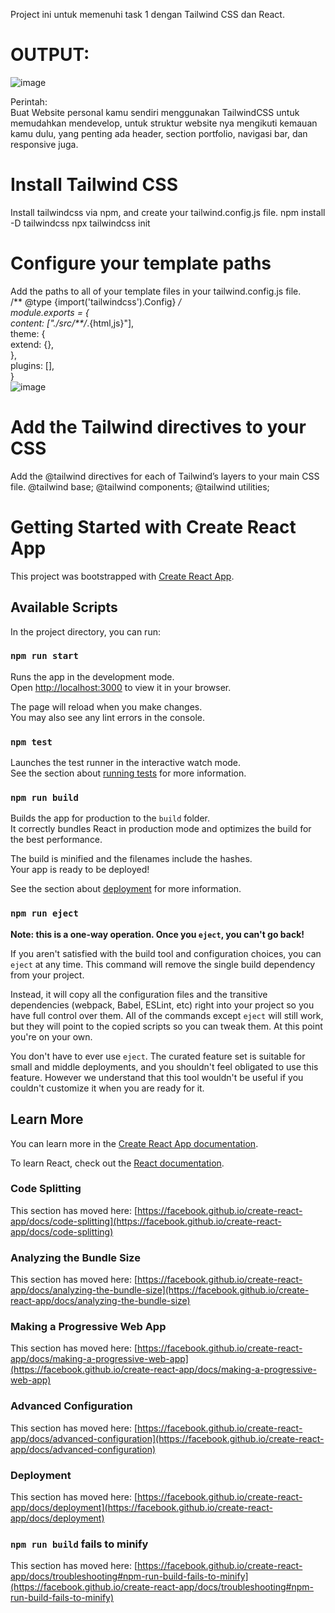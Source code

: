 Project ini untuk memenuhi task 1 dengan Tailwind CSS dan React. <br/>
# OUTPUT:
![image](https://github.com/NOGAMUKTIWATI/task1/assets/80508180/53d99394-8fd3-46c6-8c08-3187866395b6)

Perintah:<br/>
Buat Website personal kamu sendiri menggunakan TailwindCSS untuk memudahkan mendevelop, untuk struktur website nya mengikuti kemauan kamu dulu, yang penting ada header, section portfolio, navigasi bar, dan responsive juga.
# Install Tailwind CSS
Install tailwindcss via npm, and create your tailwind.config.js file.
npm install -D tailwindcss
npx tailwindcss init
# Configure your template paths
Add the paths to all of your template files in your tailwind.config.js file.<br/>
/** @type {import('tailwindcss').Config} */<br/>
module.exports = { <br/>
  content: ["./src/**/*.{html,js}"], <br/>
  theme: { <br/>
    extend: {},<br/>
  }, <br/>
  plugins: [],<br/>
}<br/>
![image](https://github.com/NOGAMUKTIWATI/task1/assets/80508180/27c5bea6-089f-4c9c-bec1-c80a9850e300)
# Add the Tailwind directives to your CSS
Add the @tailwind directives for each of Tailwind’s layers to your main CSS file.
@tailwind base;
@tailwind components;
@tailwind utilities;


# Getting Started with Create React App

This project was bootstrapped with [Create React App](https://github.com/facebook/create-react-app).

## Available Scripts

In the project directory, you can run:

### `npm run start`

Runs the app in the development mode.\
Open [http://localhost:3000](http://localhost:3000) to view it in your browser.

The page will reload when you make changes.\
You may also see any lint errors in the console.

### `npm test`

Launches the test runner in the interactive watch mode.\
See the section about [running tests](https://facebook.github.io/create-react-app/docs/running-tests) for more information.

### `npm run build`

Builds the app for production to the `build` folder.\
It correctly bundles React in production mode and optimizes the build for the best performance.

The build is minified and the filenames include the hashes.\
Your app is ready to be deployed!

See the section about [deployment](https://facebook.github.io/create-react-app/docs/deployment) for more information.

### `npm run eject`

**Note: this is a one-way operation. Once you `eject`, you can't go back!**

If you aren't satisfied with the build tool and configuration choices, you can `eject` at any time. This command will remove the single build dependency from your project.

Instead, it will copy all the configuration files and the transitive dependencies (webpack, Babel, ESLint, etc) right into your project so you have full control over them. All of the commands except `eject` will still work, but they will point to the copied scripts so you can tweak them. At this point you're on your own.

You don't have to ever use `eject`. The curated feature set is suitable for small and middle deployments, and you shouldn't feel obligated to use this feature. However we understand that this tool wouldn't be useful if you couldn't customize it when you are ready for it.

## Learn More

You can learn more in the [Create React App documentation](https://facebook.github.io/create-react-app/docs/getting-started).

To learn React, check out the [React documentation](https://reactjs.org/).

### Code Splitting

This section has moved here: [https://facebook.github.io/create-react-app/docs/code-splitting](https://facebook.github.io/create-react-app/docs/code-splitting)

### Analyzing the Bundle Size

This section has moved here: [https://facebook.github.io/create-react-app/docs/analyzing-the-bundle-size](https://facebook.github.io/create-react-app/docs/analyzing-the-bundle-size)

### Making a Progressive Web App

This section has moved here: [https://facebook.github.io/create-react-app/docs/making-a-progressive-web-app](https://facebook.github.io/create-react-app/docs/making-a-progressive-web-app)

### Advanced Configuration

This section has moved here: [https://facebook.github.io/create-react-app/docs/advanced-configuration](https://facebook.github.io/create-react-app/docs/advanced-configuration)

### Deployment

This section has moved here: [https://facebook.github.io/create-react-app/docs/deployment](https://facebook.github.io/create-react-app/docs/deployment)

### `npm run build` fails to minify

This section has moved here: [https://facebook.github.io/create-react-app/docs/troubleshooting#npm-run-build-fails-to-minify](https://facebook.github.io/create-react-app/docs/troubleshooting#npm-run-build-fails-to-minify)
